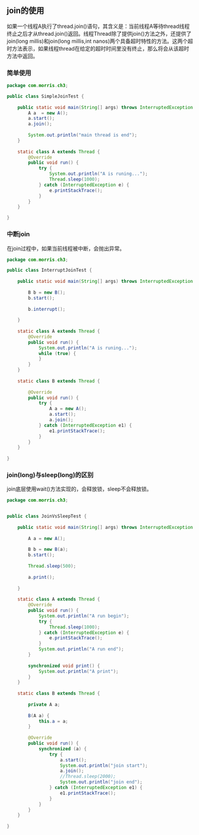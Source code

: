 ## join的使用
如果一个线程A执行了thread.join()语句，其含义是：当前线程A等待thread线程终止之后才从thread.join()返回。线程Thread除了提供join()方法之外，还提供了join(long millis)和join(long millis,int nanos)两个具备超时特性的方法。这两个超时方法表示，如果线程thread在给定的超时时间里没有终止，那么将会从该超时方法中返回。

### 简单使用
```java
package com.morris.ch3;

public class SimpleJoinTest {
	
	public static void main(String[] args) throws InterruptedException {
		A a  = new A();
		a.start();
		a.join();
		
		System.out.println("main thread is end");
	}
	
	static class A extends Thread {
		@Override
		public void run() {
			try {
				System.out.println("A is runing...");
				Thread.sleep(1000);
			} catch (InterruptedException e) {
				e.printStackTrace();
			}
		}
	}

}

```

### 中断join
在join过程中，如果当前线程被中断，会抛出异常。
```java
package com.morris.ch3;

public class InterruptJoinTest {
	
	public static void main(String[] args) throws InterruptedException {
		
		B b = new B();
		b.start();
		
		b.interrupt();
		
	}
	
	static class A extends Thread {
		@Override
		public void run() {
			System.out.println("A is runing...");
			while (true) {
			}
		}
	}
	
	static class B extends Thread {
		
		@Override
		public void run() {
			try {
				A a = new A();
				a.start();
				a.join();
			} catch (InterruptedException e1) {
				e1.printStackTrace();
			}
		}
	}
	
}

```

### join(long)与sleep(long)的区别
join底层使用wait()方法实现的，会释放锁，sleep不会释放锁。
```java
package com.morris.ch3;


public class JoinVsSleepTest {
	
	public static void main(String[] args) throws InterruptedException {
		
		A a = new A();
		
		B b = new B(a);
		b.start();
		
		Thread.sleep(500);
		
		a.print();
		
	}
	
	static class A extends Thread {
		@Override
		public void run() {
			System.out.println("A run begin");
			try {
				Thread.sleep(1000);
			} catch (InterruptedException e) {
				e.printStackTrace();
			}
			System.out.println("A run end");
		}
		
		synchronized void print() {
			System.out.println("A print");
		}
	}
	
	static class B extends Thread {
		
		private A a;
		
		B(A a) {
			this.a = a;
		}
		
		@Override
		public void run() {
			synchronized (a) {				
				try {
					a.start();
					System.out.println("join start");
					a.join();
					//Thread.sleep(2000);
					System.out.println("join end");
				} catch (InterruptedException e1) {
					e1.printStackTrace();
				}
			}
		}
	}
	
}

```
